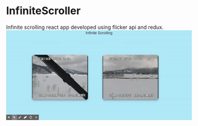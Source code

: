 # InfiniteScroller
Infinite scrolling react app developed using flicker api and redux.
<img src="https://github.com/vaibhavkollipara/InfiniteScroller/blob/master/demo.gif" />
